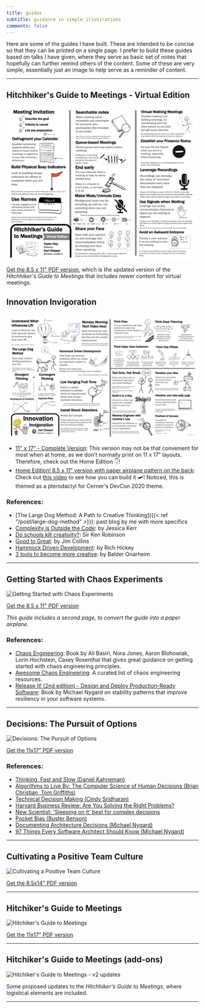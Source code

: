 ```yaml
---
title: guides
subtitle: guidance in simple illustrations
comments: false
---
```


Here are some of the guides I have built. These are intended to be concise so that they can be printed on a single page. I prefer to build these guides based on talks I have given, where they serve as basic set of notes that hopefully can further remind others of the content. Some of these are very simple, essentially just an image to help serve as a reminder of content.

---

## Hitchhiker's Guide to Meetings - Virtual Edition

![Hitchhiker's Guide to Meetings - Virtual Edition](/img/hitchhikers-guide-to-meetings-virtual-edition-guide.png)

[Get the 8.5 x 11" PDF version](/guides/hitchhikers-guide-to-meetings-virtual-edition.pdf), which is the updated version of the _Hitchhiker's Guide to Meetings_ that includes newer content for virtual meetings.

## Innovation Invigoration

![Innovation Invigoration](/img/innovation-invigoration-guide.png)

* [11" x 17" - Complete Version](/guides/innovation-invigoration-guide.pdf): This version may not be that convenient for most when at home, as we don't normally print on 11 x 17" layouts. Therefore, check out the Home Edition 👇!
* [Home Edition! 8.5 x 11" version with paper airplane pattern on the back](/guides/innovation-invigoration-guide-home-edition.pdf): Check out [this video](https://twitter.com/che55er/status/1286332322774749184) to see how you can build it 🛩️! Noticed, this is themed as a pterodactyl for Cerner's DevCon 2020 theme.

### References:

* [The Large Dog Method: A Path to Creative Thinking]({{< ref "/post/large-dog-method" >}}): past blog by me with more specifics
* [Complexity is Outside the Code](https://www.youtube.com/watch?v=sIWekh32LG4): by Jessica Kerr
* [Do schools kill creativity?](https://www.ted.com/talks/sir_ken_robinson_do_schools_kill_creativity): Sir Ken Robinson
* [Good to Great](https://www.jimcollins.com/article_topics/articles/good-to-great.html): by Jim Collins
* [Hammock Driven Development](https://www.youtube.com/watch?v=f84n5oFoZBc): by Rich Hickey
* [3 tools to become more creative](https://www.youtube.com/watch?v=g-YScywp6AU): by Balder Onarheim

---

## Getting Started with Chaos Experiments

![Getting Started with Chaos Experiments](/img/getting-started-w-chaos-experiments.png)

[Get the 8.5 x 11" PDF version](/guides/getting-started-w-chaos-exp-guide.pdf)

_This guide includes a second page, to convert the guide into a paper airplane._

### References:

* [Chaos Engineering](https://www.oreilly.com/library/view/chaos-engineering/9781491988459/): Book by Ali Basiri, Nora Jones, Aaron Blohowiak, Lorin Hochstein, Casey Rosenthal that gives great guidance on getting started with chaos engineering principles.
* [Awesome Chaos Engineering](https://github.com/dastergon/awesome-chaos-engineering): A curated list of chaos engineering resources.
* [Release It! (2nd edition) - Design and Deploy Production-Ready Software](https://pragprog.com/book/mnee2/release-it-second-edition): Book by Michael Nygard on stability patterns that improve resiliency in your software systems.

---

## Decisions: The Pursuit of Options

![Decisions: The Pursuit of Options](/img/decision-guide.png)

[Get the 11x17" PDF version](/guides/decision-guide-11-17.pdf)

### References:

* [Thinking, Fast and Slow (Daniel Kahneman)](https://en.wikipedia.org/wiki/Thinking,_Fast_and_Slow)
* [Algorithms to Live By: The Computer Science of Human Decisions (Brian Christian, Tom Griffiths)](http://algorithmstoliveby.com/)
* [Technical Decision Making (Cindy Sridharan)](https://medium.com/@copyconstruct/technical-decision-making-9b2817c18da4)
* [Harvard Business Review: Are You Solving the Right Problems?](https://hbr.org/2017/01/are-you-solving-the-right-problems)
* [New Scientist: 'Sleeping on it' best for complex decisions](https://www.newscientist.com/article/dn8732-sleeping-on-it-best-for-complex-decisions/)
* [Pocket Bias (Buster Benson)](https://busterbenson.com/biases/)
* [Documenting Architecture Decisions (Michael Nygard)](http://thinkrelevance.com/blog/2011/11/15/documenting-architecture-decisions)
* [97 Things Every Software Architect Should Know (Michael Nygard)](https://www.oreilly.com/library/view/97-things-every/9780596800611/)

---

## Cultivating a Positive Team Culture

![Cultivating a Positive Team Culture](/img/positive-env.png)

[Get the 8.5x14" PDF version](/guides/positive-env-8.5x14.pdf)

---

## Hitchiker's Guide to Meetings

![Hitchiker's Guide to Meetings](/img/hitchhikers-guide-v1.png)

[Get the 11x17" PDF version](/guides/hitchhikers-guide-to-meetings-11-17.pdf)

---

## Hitchiker's Guide to Meetings (add-ons)

![Hitchiker's Guide to Meetings - v2 updates](/img/hitchhikers-guide-v2-update.jpg)

Some proposed updates to the _Hitchhiker's Guide to Meetings_, where logistical elements are included.

---